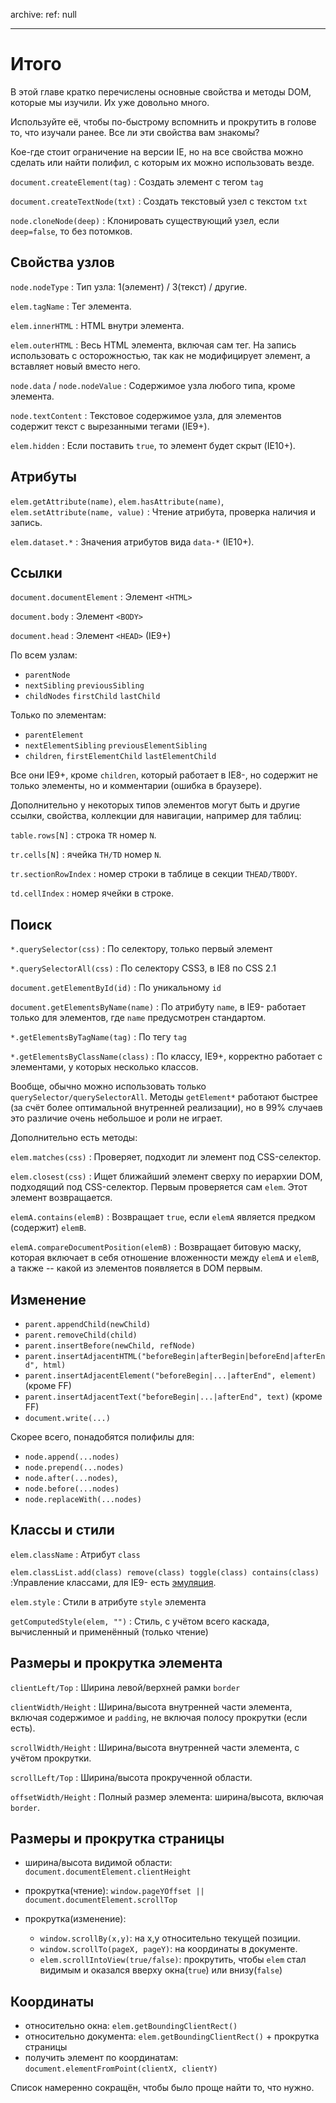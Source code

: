 archive:
  ref: null

---

# Итого

В этой главе кратко перечислены основные свойства и методы DOM, которые мы изучили. Их уже довольно много.

Используйте её, чтобы по-быстрому вспомнить и прокрутить в голове то, что изучали ранее. Все ли эти свойства вам знакомы?

Кое-где стоит ограничение на версии IE, но на все свойства можно сделать или найти полифил, с которым их можно использовать везде.


`document.createElement(tag)`
: Создать элемент с тегом `tag`

`document.createTextNode(txt)`
: Создать текстовый узел с текстом `txt`

`node.cloneNode(deep)`
: Клонировать существующий узел, если `deep=false`, то без потомков.

## Свойства узлов

`node.nodeType`
: Тип узла: 1(элемент) / 3(текст) / другие.

`elem.tagName`
: Тег элемента.

`elem.innerHTML`
: HTML внутри элемента.

`elem.outerHTML`
: Весь HTML элемента, включая сам тег. На запись использовать с осторожностью, так как не модифицирует элемент, а вставляет новый вместо него.

`node.data` / `node.nodeValue`
: Содержимое узла любого типа, кроме элемента.

`node.textContent`
: Текстовое содержимое узла, для элементов содержит текст с вырезанными тегами (IE9+).

`elem.hidden`
: Если поставить `true`, то элемент будет скрыт (IE10+).

## Атрибуты

`elem.getAttribute(name)`, `elem.hasAttribute(name)`, `elem.setAttribute(name, value)`
: Чтение атрибута, проверка наличия и запись.

`elem.dataset.*`
: Значения атрибутов вида `data-*` (IE10+).

## Ссылки

`document.documentElement`
: Элемент `<HTML>`

`document.body`
: Элемент `<BODY>`

`document.head`
: Элемент `<HEAD>` (IE9+)

По всем узлам:

- `parentNode`
- `nextSibling` `previousSibling`
- `childNodes` `firstChild` `lastChild`

Только по элементам:

- `parentElement`
- `nextElementSibling` `previousElementSibling`
- `children`, `firstElementChild` `lastElementChild`

Все они IE9+, кроме `children`, который работает в IE8-, но содержит не только элементы, но и комментарии (ошибка в браузере).

Дополнительно у некоторых типов элементов могут быть и другие ссылки, свойства, коллекции для навигации,
например для таблиц:

`table.rows[N]`
: строка `TR` номер `N`.

`tr.cells[N]`
: ячейка `TH/TD` номер `N`.

`tr.sectionRowIndex`
: номер строки в таблице в секции `THEAD/TBODY`.

`td.cellIndex`
: номер ячейки в строке.

## Поиск

`*.querySelector(css)`
: По селектору, только первый элемент

`*.querySelectorAll(css)`
: По селектору CSS3, в IE8 по CSS 2.1

`document.getElementById(id)`
: По уникальному `id`

`document.getElementsByName(name)`
: По атрибуту `name`,  в IE9- работает только для элементов, где `name` предусмотрен стандартом.

`*.getElementsByTagName(tag)`
: По тегу `tag`

`*.getElementsByClassName(class)`
: По классу, IE9+, корректно работает с элементами, у которых несколько классов.

Вообще, обычно можно использовать только `querySelector/querySelectorAll`. Методы `getElement*` работают быстрее (за счёт более оптимальной внутренней реализации), но в 99% случаев это различие очень небольшое и роли не играет.

Дополнительно есть методы:

`elem.matches(css)`
: Проверяет, подходит ли элемент под CSS-селектор.

`elem.closest(css)`
: Ищет ближайший элемент сверху по иерархии DOM, подходящий под CSS-селектор. Первым проверяется сам `elem`. Этот элемент возвращается.

`elemA.contains(elemB)`
: Возвращает `true`, если `elemA` является предком (содержит) `elemB`.

`elemA.compareDocumentPosition(elemB)`
: Возвращает битовую маску, которая включает в себя отношение вложенности между `elemA` и `elemB`, а также -- какой из элементов появляется в DOM первым.

## Изменение

- `parent.appendChild(newChild)`
- `parent.removeChild(child)`
- `parent.insertBefore(newChild, refNode)`
- `parent.insertAdjacentHTML("beforeBegin|afterBegin|beforeEnd|afterEnd", html)`
- `parent.insertAdjacentElement("beforeBegin|...|afterEnd", element)` (кроме FF)
- `parent.insertAdjacentText("beforeBegin|...|afterEnd", text)` (кроме FF)
- `document.write(...)`

Скорее всего, понадобятся полифилы для:

- `node.append(...nodes)`
- `node.prepend(...nodes)`
- `node.after(...nodes)`,
- `node.before(...nodes)`
- `node.replaceWith(...nodes)`

## Классы и стили

`elem.className`
: Атрибут `class`</dt>

`elem.classList.add(class) remove(class) toggle(class) contains(class)`
:Управление классами, для IE9- есть [эмуляция](https://github.com/eligrey/classList.js/blob/master/classList.js).

`elem.style`
: Стили в атрибуте `style` элемента

`getComputedStyle(elem, "")`
: Стиль, с учётом всего каскада, вычисленный и применённый (только чтение)

## Размеры и прокрутка элемента

`clientLeft/Top`
: Ширина левой/верхней рамки `border`

`clientWidth/Height`
: Ширина/высота внутренней части элемента, включая содержимое и `padding`, не включая полосу прокрутки (если есть).

`scrollWidth/Height`
: Ширина/высота внутренней части элемента, с учётом прокрутки.

`scrollLeft/Top`
: Ширина/высота прокрученной области.

`offsetWidth/Height`
: Полный размер элемента: ширина/высота, включая `border`.

## Размеры и прокрутка страницы

- ширина/высота видимой области: `document.documentElement.clientHeight`
- прокрутка(чтение): `window.pageYOffset || document.documentElement.scrollTop`
- прокрутка(изменение):

    - `window.scrollBy(x,y)`: на x,y относительно текущей позиции.
    - `window.scrollTo(pageX, pageY)`: на координаты в документе.
    - `elem.scrollIntoView(true/false)`: прокрутить, чтобы `elem` стал видимым и оказался вверху окна(`true`) или внизу(`false`)

## Координаты

- относительно окна: `elem.getBoundingClientRect()`
- относительно документа: `elem.getBoundingClientRect()` + прокрутка страницы
- получить элемент по координатам: `document.elementFromPoint(clientX, clientY)`

Список намеренно сокращён, чтобы было проще найти то, что нужно.
